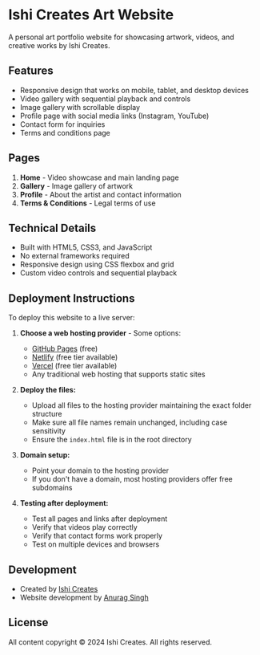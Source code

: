 # Ishi Creates Art Website

A personal art portfolio website for showcasing artwork, videos, and creative works by Ishi Creates.

## Features

- Responsive design that works on mobile, tablet, and desktop devices
- Video gallery with sequential playback and controls
- Image gallery with scrollable display
- Profile page with social media links (Instagram, YouTube)
- Contact form for inquiries
- Terms and conditions page

## Pages

1. **Home** - Video showcase and main landing page
2. **Gallery** - Image gallery of artwork
3. **Profile** - About the artist and contact information
4. **Terms & Conditions** - Legal terms of use

## Technical Details

- Built with HTML5, CSS3, and JavaScript
- No external frameworks required
- Responsive design using CSS flexbox and grid
- Custom video controls and sequential playback

## Deployment Instructions

To deploy this website to a live server:

1. **Choose a web hosting provider** - Some options:
   - [GitHub Pages](https://pages.github.com/) (free)
   - [Netlify](https://www.netlify.com/) (free tier available)
   - [Vercel](https://vercel.com/) (free tier available)
   - Any traditional web hosting that supports static sites

2. **Deploy the files:**
   - Upload all files to the hosting provider maintaining the exact folder structure
   - Make sure all file names remain unchanged, including case sensitivity
   - Ensure the `index.html` file is in the root directory

3. **Domain setup:**
   - Point your domain to the hosting provider
   - If you don't have a domain, most hosting providers offer free subdomains

4. **Testing after deployment:**
   - Test all pages and links after deployment
   - Verify that videos play correctly
   - Verify that contact forms work properly
   - Test on multiple devices and browsers

## Development

- Created by [Ishi Creates](https://www.instagram.com/ishi_creates05)
- Website development by [Anurag Singh](https://github.com/Anuragsingh7479)

## License

All content copyright © 2024 Ishi Creates. All rights reserved. 